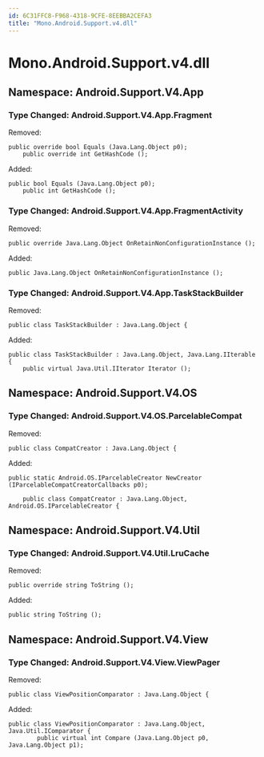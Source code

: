 ```yaml
---
id: 6C31FFC8-F968-4318-9CFE-8EEBBA2CEFA3
title: "Mono.Android.Support.v4.dll"
---
```


<a name="Mono.Android.Support.v4.dll" class="injected"></a>


# Mono.Android.Support.v4.dll

 <a name="Namespace:_Android.Support.V4.App" class="injected"></a>


<h2 id='Android.Support.V4.App'>Namespace: Android.Support.V4.App</h2>

 <a name="Type_Changed:_Android.Support.V4.App.Fragment" class="injected"></a>


<h3 id='Android.Support.V4.App.Fragment'>Type Changed: Android.Support.V4.App.Fragment</h3>

Removed:

```
public override bool Equals (Java.Lang.Object p0);
 	public override int GetHashCode ();
```

Added:

```
public bool Equals (Java.Lang.Object p0);
 	public int GetHashCode ();
```

 <a name="Type_Changed:_Android.Support.V4.App.FragmentActivity" class="injected"></a>


<h3 id='Android.Support.V4.App.FragmentActivity'>Type Changed: Android.Support.V4.App.FragmentActivity</h3>

Removed:

```
public override Java.Lang.Object OnRetainNonConfigurationInstance ();
```

Added:

```
public Java.Lang.Object OnRetainNonConfigurationInstance ();
```

 <a name="Type_Changed:_Android.Support.V4.App.TaskStackBuilder" class="injected"></a>


<h3 id='Android.Support.V4.App.TaskStackBuilder'>Type Changed: Android.Support.V4.App.TaskStackBuilder</h3>

Removed:

```
public class TaskStackBuilder : Java.Lang.Object {
```

Added:

```
public class TaskStackBuilder : Java.Lang.Object, Java.Lang.IIterable {
 	public virtual Java.Util.IIterator Iterator ();
```

 <a name="Namespace:_Android.Support.V4.OS" class="injected"></a>


<h2 id='Android.Support.V4.OS'>Namespace: Android.Support.V4.OS</h2>

 <a name="Type_Changed:_Android.Support.V4.OS.ParcelableCompat" class="injected"></a>


<h3 id='Android.Support.V4.OS.ParcelableCompat'>Type Changed: Android.Support.V4.OS.ParcelableCompat</h3>

Removed:

```
public class CompatCreator : Java.Lang.Object {
```

Added:

```
public static Android.OS.IParcelableCreator NewCreator (IParcelableCompatCreatorCallbacks p0);
 	
 	public class CompatCreator : Java.Lang.Object, Android.OS.IParcelableCreator {
```

 <a name="Namespace:_Android.Support.V4.Util" class="injected"></a>


<h2 id='Android.Support.V4.Util'>Namespace: Android.Support.V4.Util</h2>

 <a name="Type_Changed:_Android.Support.V4.Util.LruCache" class="injected"></a>


<h3 id='Android.Support.V4.Util.LruCache'>Type Changed: Android.Support.V4.Util.LruCache</h3>

Removed:

```
public override string ToString ();
```

Added:

```
public string ToString ();
```

 <a name="Namespace:_Android.Support.V4.View" class="injected"></a>


<h2 id='Android.Support.V4.View'>Namespace: Android.Support.V4.View</h2>

 <a name="Type_Changed:_Android.Support.V4.View.ViewPager" class="injected"></a>


<h3 id='Android.Support.V4.View.ViewPager'>Type Changed: Android.Support.V4.View.ViewPager</h3>

Removed:

```
public class ViewPositionComparator : Java.Lang.Object {
```

Added:

```
public class ViewPositionComparator : Java.Lang.Object, Java.Util.IComparator {
 		public virtual int Compare (Java.Lang.Object p0, Java.Lang.Object p1);
```

